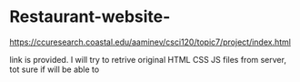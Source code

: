 # Restaurant-website-
https://ccuresearch.coastal.edu/aaminev/csci120/topic7/project/index.html

link is provided. I will try to retrive original HTML CSS JS files 
from server, tot sure if will be able to
